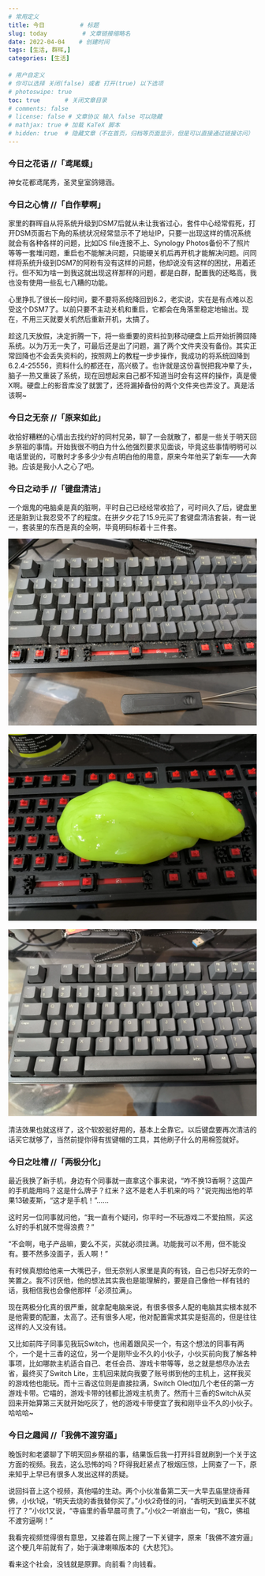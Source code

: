 ```yaml
---
# 常用定义
title: 今日          # 标题
slug: today          # 文章链接缩略名
date: 2022-04-04    # 创建时间
tags: [生活, 群晖,]
categories: [生活]

# 用户自定义
# 你可以选择 关闭(false) 或者 打开(true) 以下选项
# photoswipe: true
toc: true       # 关闭文章目录
# comments: false
# license: false # 文章协议 输入 false 可以隐藏
# mathjax: true # 加载 KaTeX 脚本
# hidden: true  # 隐藏文章（不在首页，归档等页面显示，但是可以直接通过链接访问）
---
```


### 今日之花语 //「鸢尾蝶」

神女花都鸢尾秀，圣灵皇室鸽翎涵。

### 今日之心情 //「自作孽啊」

家里的群晖自从将系统升级到DSM7后就从未让我省过心，套件中心经常假死，打开DSM页面右下角的系统状况经常显示不了地址IP，只要一出现这样的情况系统就会有各种各样的问题，比如DS file连接不上、Synology Photos备份不了照片等等一套堆问题，重启也不能解决问题，只能硬关机后再开机才能解决问题。问同样将系统升级到DSM7的阿粉有没有这样的问题，他却说没有这样的困扰，用着还行。但不知为啥一到我这就出现这样那样的问题，都是白群，配置我的还略高，我也没有使用一些乱七八糟的功能。

心里挣扎了很长一段时间，要不要将系统降回到6.2，老实说，实在是有点难以忍受这个DSM7了。以前只要不主动关机和重启，它都会在角落里稳定地输出。现在，不用三天就要关机然后重新开机，太搞了。

趁这几天放假，决定折腾一下，将一些重要的资料拉到移动硬盘上后开始折腾回降系统。以为万无一失了，可最后还是出了问题，漏了两个文件夹没有备份。其实正常回降也不会丢失资料的，按照网上的教程一步步操作，我成功的将系统回降到6.2.4-25556，资料什么的都还在，高兴极了。也许就是这份喜悦把我冲晕了头，脑子一热又重装了系统，现在回想起来自己都不知道当时会有这样的操作，真是傻X啊。硬盘上的影音库没了就罢了，还将漏掉备份的两个文件夹也弄没了。真是活该啊~

### 今日之无奈 //「原来如此」

收拾好糟糕的心情出去找约好的同村兄弟，聊了一会就散了，都是一些关于明天回乡祭祖的事情。开始我很不明白为什么他强烈要求见面谈，毕竟这些事情明明可以电话里说的，可散时才多多少少有点明白他的用意，原来今年他买了新车——大奔驰。应该是我小人之心了吧。

### 今日之动手 //「键盘清洁」

一个烟鬼的电脑桌是真的脏啊，平时自己已经经常收拾了，可时间久了后，键盘里还是脏到让我忍受不了的程度。在拼夕夕花了15.9元买了套键盘清洁套装，有一说一，套装里的东西是真的全啊，毕竟明码标着十三件套。

![](postImages/laomai/2023/02/27/163fc3a82e0dc8-1.jpg)

![](postImages/laomai/2023/02/27/163fc3a82e88dc-1.jpg)

![](postImages/laomai/2023/02/27/163fc3a82f0941-1.jpg)

清洁效果也就这样了，这个软胶挺好用的，基本上全靠它。以后键盘要再次清洁的话买它就够了，当然前提你得有拔键帽的工具，其他刷子什么的用棉签就好。

### 今日之吐槽 //「两极分化」

最近我换了新手机，身边有个同事就一直拿这个事来说，“咋不换13香啊？这国产的手机能用吗？这是什么牌子？红米？这不是老人手机来的吗？”说完掏出他的苹果13破麦斯，“这才是手机！”……

这时另一位同事就问他，“我一直有个疑问，你平时一不玩游戏二不爱拍照，买这么好的手机就不觉得浪费？”

“不会啊，电子产品嘛，要么不买，买就必须拉满。功能我可以不用，但不能没有。要不然多没面子，丢人啊！”

有时候真想给他来一大嘴巴子，但无奈别人家里是真的有钱，自己也只好无奈的一笑置之。我不讨厌他，他的想法其实我也是能理解的，要是自己像他一样有钱的话，我相信我也会像他那样「必须拉满」。

现在两极分化真的很严重，就拿配电脑来说，有很多很多人配的电脑其实根本就不是他需要的配置，太高了。还有很多人呢，他对配置需求其实是挺高的，但是往往这样的人又没有钱。

又比如前阵子同事见我玩Switch，也闹着跟风买一个，有这个想法的同事有两个，一个是十三香的这位，另一个是刚毕业不久的小伙子，小伙买前向我了解各种事项，比如哪款主机适合自己、老任会员、游戏卡带等等，总之就是想尽办法去省，最终买了Switch Lite，主机回来就向我要了账号绑到他的主机上，这样我买的游戏他也能玩。而十三香这位则是直接拉满，Switch Oled加几个老任的第一方游戏卡带。它喵的，游戏卡带的钱都比游戏主机贵了。然而十三香的Switch从买回来开始算第三天就开始吃灰了，他的游戏卡带便宜了我和刚毕业不久的小伙子。哈哈哈~

### 今日之趣闻 //「我佛不渡穷逼」

晚饭时和老婆聊了下明天回乡祭祖的事，结果饭后我一打开抖音就刷到一个关于这方面的视频。我去，这么恐怖的吗？吓得我赶紧点了根烟压惊，上网查了一下，原来知乎上早已有很多人发出这样的质疑。

说回抖音上这个视频，真他喵的生动。两个小伙准备第二天一大早去庙里烧香拜佛，小伙1说，“明天去烧的香我替你买了。”小伙2奇怪的问，“香明天到庙里买不就行了？”小伙1又说，“寺庙里的香早晨可贵了。”小伙2一听崩出一句，“我C，佛祖不渡穷逼啊！”

我看完视频觉得很有意思，又接着在网上搜了一下关键字，原来「我佛不渡穷逼」这个梗几年前就有了，始于滇津喇嘛版本的《大悲咒》。

看来这个社会，没钱就是原罪。向前看？向钱看。
